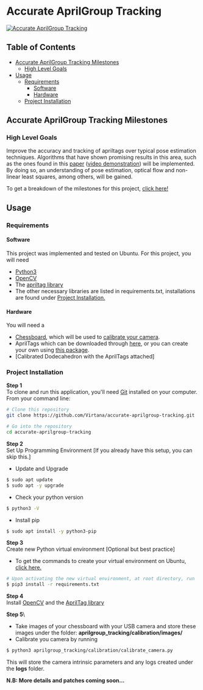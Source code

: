 # Accurate AprilGroup Tracking

[![Accurate AprilGroup Tracking](https://i.imgur.com/9NRvmJ4.jpg)]()

## Table of Contents

- [Accurate AprilGroup Tracking Milestones](#accurate-aprilgroup-tracking-milestones)
    - [High Level Goals](#high-level-goals)
- [Usage](#usage)
    - [Requirements](#requirements) 
        - [Software](#software)
        - [Hardware](#hardware)
    - [Project Installation](#project-installation)


## Accurate AprilGroup Tracking Milestones

### High Level Goals

Improve the accuracy and tracking of apriltags over typical pose estimation techniques. Algorithms that have shown promising results in this area, such as the ones found in this [paper](https://research.fb.com/wp-content/uploads/2017/09/uist2017_pen.pdf) ([video demonstration](https://www.youtube.com/watch?v=7Xczpq4VkHM)) will be implemented. By doing so, an understanding of pose estimation, optical flow and non-linear least squares, among others, will be gained.

To get a breakdown of the milestones for this project, [click here!](https://docs.google.com/document/d/1mbGgtIESmOyPC7zV751N53poYPESlf1Rtbdir4BS704/edit?usp=sharing)

## Usage

### Requirements

#### Software

This project was implemented and tested on Ubuntu. 
For this project, you will need 
- [Python3](https://phoenixnap.com/kb/how-to-install-python-3-ubuntu)
- [OpenCV](https://docs.opencv.org/master/d2/de6/tutorial_py_setup_in_ubuntu.html)
- The [apriltag library](https://github.com/swatbotics/apriltag)
- The other necessary libraries are listed in requirements.txt, installations are found under [Project Installation.](#project-installation)

#### Hardware

You will need a 
- [Chessboard](https://www.researchgate.net/publication/330317635/figure/fig1/AS:713873762050051@1547212176704/Calibration-Boards-a-Opencv-9-6-checkerboard-b-Opencv-asymmetric-circle.ppm), which will be used to [calibrate your camera](https://docs.opencv.org/master/dc/dbb/tutorial_py_calibration.html).
- AprilTags which can be downloaded through [here](https://github.com/AprilRobotics/apriltag-imgs/), or you can create your own using [this package](https://github.com/AprilRobotics/apriltag-generation).
- [Calibrated Dodecahedron with the AprilTags attached]

### Project Installation

**Step 1**\
To clone and run this application, you'll need [Git](https://git-scm.com) installed on your computer. From your command line:

```bash
# Clone this repository 
git clone https://github.com/Virtana/accurate-aprilgroup-tracking.git

# Go into the repository
cd accurate-aprilgroup-tracking

```

**Step 2**\
Set Up Programming Environment [If you already have this setup, you can skip this.]

- Update and Upgrade
```bash
$ sudo apt update
$ sudo apt -y upgrade

```

- Check your python version
```bash
$ python3 -V
```

- Install pip
```bash
$ sudo apt install -y python3-pip
```

**Step 3**\
Create new Python virtual environment [Optional but best practice]
- To get the commands to create your virtual environment on Ubuntu, [click here.](https://www.digitalocean.com/community/tutorials/how-to-install-python-3-and-set-up-a-programming-environment-on-ubuntu-20-04-quickstart)


```bash
# Upon activating the new virtual environment, at root directory, run
$ pip3 install -r requirements.txt
```

**Step 4**\
Install [OpenCV](https://docs.opencv.org/master/d2/de6/tutorial_py_setup_in_ubuntu.html) and the [AprilTag library](https://github.com/swatbotics/apriltag)


**Step 5**\

- Take images of your chessboard with your USB camera and store these images under the folder: **aprilgroup_tracking/calibration/images/**
- Calibrate you camera by running

```bash
$ python3 aprilgroup_tracking/calibration/calibrate_camera.py
```

This will store the camera intrinsic parameters and any logs created under the **logs** folder.


**N.B: More details and patches coming soon...**
